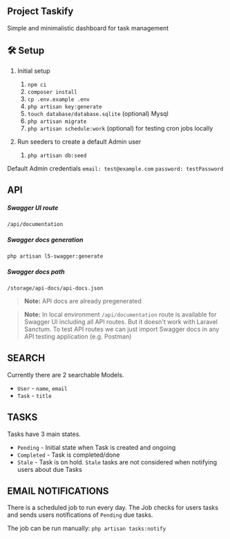 ## Project Taskify

Simple and minimalistic dashboard for task management

## 🛠 Setup

1. Initial setup
    1. `npm ci`
    2. `composer install`
    3. `cp .env.example .env`
    4. `php artisan key:generate`
    5. `touch database/database.sqlite` (optional) Mysql
    6. `php artisan migrate`
    7. `php artisan schedule:work` (optional) for testing cron jobs locally

2. Run seeders to create a default Admin user
    1. `php artisan db:seed`

Default Admin credentials
`email: test@example.com`
`password: testPassword`

## API

##### Swagger UI route
`/api/documentation`

##### Swagger docs generation
`php artisan l5-swagger:generate`

##### Swagger docs path
`/storage/api-docs/api-docs.json`

> **Note:** API docs are already pregenerated

> **Note:** In local environment `/api/documentation` route is available for Swagger UI including all API routes. But it doesn't work with Laravel Sanctum. To test API routes we can just import Swagger docs in any API testing application (e.g. Postman)

## SEARCH

Currently there are 2 searchable Models. 
* `User` - `name`, `email`
* `Task` - `title`

## TASKS

Tasks have 3 main states.
* `Pending` - Initial state when Task is created and ongoing
* `Completed` - Task is completed/done
* `Stale` - Task is on hold. `Stale` tasks are not considered when notifying users about due Tasks

## EMAIL NOTIFICATIONS

There is a scheduled job to run every day. The Job checks for users tasks and sends users notifications of `Pending` due tasks.

The job can be run manually:
`php artisan tasks:notify`
